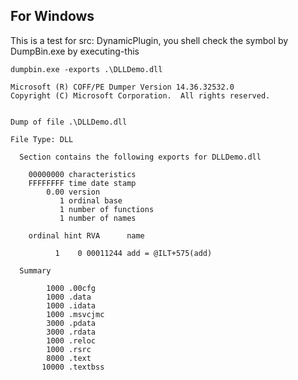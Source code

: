 ## For Windows

This is a test for src: DynamicPlugin, you shell check the symbol by DumpBin.exe by executing-this

```
dumpbin.exe -exports .\DLLDemo.dll
```

```
Microsoft (R) COFF/PE Dumper Version 14.36.32532.0
Copyright (C) Microsoft Corporation.  All rights reserved.


Dump of file .\DLLDemo.dll

File Type: DLL

  Section contains the following exports for DLLDemo.dll

    00000000 characteristics
    FFFFFFFF time date stamp
        0.00 version
           1 ordinal base
           1 number of functions
           1 number of names

    ordinal hint RVA      name

          1    0 00011244 add = @ILT+575(add)

  Summary

        1000 .00cfg
        1000 .data
        1000 .idata
        1000 .msvcjmc
        3000 .pdata
        3000 .rdata
        1000 .reloc
        1000 .rsrc
        8000 .text
       10000 .textbss
```

